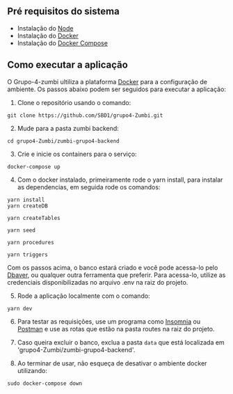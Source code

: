 ## Pré requisitos do sistema
- Instalação do [Node](https://nodejs.org/en/)
- Instalação do [Docker](https://docs.docker.com/engine/installation/)
- Instalação do [Docker Compose](https://docs.docker.com/compose/install/)

## Como executar a aplicação

O Grupo-4-zumbi ultiliza a plataforma [Docker](https://www.docker.com/what-docker) para a configuração de ambiente. Os passos abaixo podem ser seguidos para executar a aplicação:

1. Clone o repositório usando o comando:

```
git clone https://github.com/SBD1/grupo4-Zumbi.git
```

2. Mude para a pasta zumbi backend:
```
cd grupo4-Zumbi/zumbi-grupo4-backend
```

3. Crie e inicie os containers para o serviço:
```
docker-compose up
```

4. Com o docker instalado, primeiramente rode o yarn install, para instalar as dependencias, em seguida rode os comandos:
```
yarn install
yarn createDB
```
```
yarn createTables
```
```
yarn seed
```
```
yarn procedures
```
```
yarn triggers
```

Com os passos acima, o banco estará criado e você pode acessa-lo pelo [Dbaver](https://dbeaver.io/download/), ou qualquer outra ferramenta que preferir. Para acessa-lo, utilize as credenciais disponibilizadas no arquivo .env na raiz do projeto.


5. Rode a aplicação localmente com o comando:
```
yarn dev
```

6. Para testar as requisições, use um programa como [Insomnia](https://insomnia.rest/download) ou [Postman](https://www.postman.com/downloads/) e use as rotas que estão na pasta routes na raiz do projeto.

7. Caso queira excluir o banco, exclua a pasta `data` que está localizada em 'grupo4-Zumbi/zumbi-grupo4-backend'.

8. Ao terminar de usar, não esqueça de desativar o ambiente docker utilizando:
```
sudo docker-compose down
```


